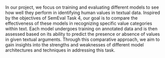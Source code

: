 In our project, we focus on training and evaluating different models to see how well they perform in identifying human values in textual data. Inspired by the objectives of SemEval Task 4, our goal is to compare the effectiveness of these models in recognizing specific value categories within text. Each model undergoes training on annotated data and is then assessed based on its ability to predict the presence or absence of values in given textual arguments. Through this comparative approach, we aim to gain insights into the strengths and weaknesses of different model architectures and techniques in addressing this task.

